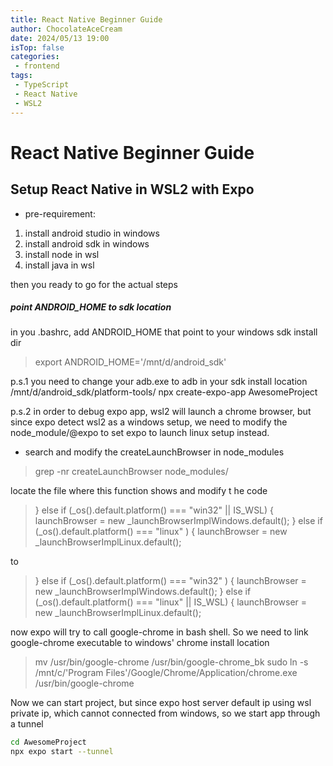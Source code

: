 ```yaml
---
title: React Native Beginner Guide
author: ChocolateAceCream
date: 2024/05/13 19:00
isTop: false
categories:
 - frontend
tags:
 - TypeScript
 - React Native
 - WSL2
---
```


# React Native Beginner Guide <Badge text="React Native" type="warning" />

## Setup React Native in WSL2 with Expo
- pre-requirement:
1. install android studio in windows
2. install android sdk in windows
3. install node in wsl
4. install java in wsl

then you ready to go for the actual steps
##### point ANDROID_HOME to sdk location
in you .bashrc, add ANDROID_HOME that point to your windows sdk install dir
> export ANDROID_HOME='/mnt/d/android_sdk'

p.s.1 you need to change your adb.exe to adb in your sdk install location /mnt/d/android_sdk/platform-tools/
npx create-expo-app AwesomeProject

p.s.2 in order to debug expo app, wsl2 will launch a chrome browser, but since expo detect wsl2 as a windows setup, we need to modify the node_module/@expo to set expo to launch linux setup instead.
- search and modify the createLaunchBrowser in node_modules
> grep -nr createLaunchBrowser node_modules/

locate the file where this function shows and modify t he code
>    } else if (_os().default.platform() === "win32" || IS_WSL) {
        launchBrowser = new _launchBrowserImplWindows.default();
    } else if (_os().default.platform() === "linux" ) {
        launchBrowser = new _launchBrowserImplLinux.default();

to
>    } else if (_os().default.platform() === "win32" ) {
        launchBrowser = new _launchBrowserImplWindows.default();
    } else if (_os().default.platform() === "linux" || IS_WSL) {
        launchBrowser = new _launchBrowserImplLinux.default();

now expo will try to call google-chrome in bash shell. So we need to link google-chrome executable to windows' chrome install location
> mv /usr/bin/google-chrome /usr/bin/google-chrome_bk
sudo ln -s /mnt/c/'Program Files'/Google/Chrome/Application/chrome.exe /usr/bin/google-chrome

Now we can start project, but since expo host server default ip using wsl private ip, which cannot connected from windows, so we start app through a tunnel
```bash
cd AwesomeProject
npx expo start --tunnel
```
